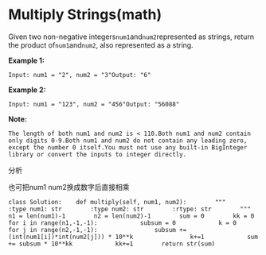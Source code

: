 # Multiply Strings\(math\)

Given two non-negative integers`num1`and`num2`represented as strings, return the product of`num1`and`num2`, also represented as a string.

**Example 1:**

```text
Input: num1 = "2", num2 = "3"Output: "6"
```

**Example 2:**

```text
Input: num1 = "123", num2 = "456"Output: "56088"
```

**Note:**

```text
The length of both num1 and num2 is < 110.Both num1 and num2 contain only digits 0-9.Both num1 and num2 do not contain any leading zero, except the number 0 itself.You must not use any built-in BigInteger library or convert the inputs to integer directly.
```

分析

也可把num1 num2换成数字后直接相乘

```text
class Solution:    def multiply(self, num1, num2):        """        :type num1: str        :type num2: str        :rtype: str        """        n1 = len(num1)-1        n2 = len(num2)-1        sum = 0        kk = 0        for i in range(n1,-1,-1):            subsum = 0            k = 0            for j in range(n2,-1,-1):                subsum += (int(num1[i])*int(num2[j])) * 10**k                k+=1            sum += subsum * 10**kk            kk+=1        return str(sum)
```

